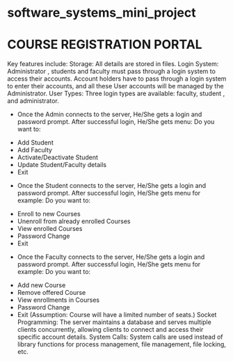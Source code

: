 # software_systems_mini_project
# COURSE REGISTRATION PORTAL

Key features include:
Storage: All details are stored in files.
Login System: Administrator , students and faculty must pass through a login system to access their accounts.
Account holders have to pass through a login system to enter their accounts, and all these User accounts will be managed by the Administrator.
User Types: Three login types are available: faculty, student , and administrator.
* Once the Admin connects to the server, He/She gets a login and password prompt.
After successful login, He/She gets menu:
Do you want to:
- Add Student
- Add Faculty
- Activate/Deactivate Student
- Update Student/Faculty details
- Exit
* Once the Student connects to the server, He/She gets a login and password prompt.
After successful login, He/She gets menu for example:
Do you want to:
- Enroll to new Courses
- Unenroll from already enrolled Courses
- View enrolled Courses
- Password Change
- Exit
* Once the Faculty connects to the server, He/She gets a login and password prompt.
After successful login, He/She gets menu for example:
Do you want to:
- Add new Course
- Remove offered Course
- View enrollments in Courses
- Password Change
- Exit
(Assumption: Course will have a limited number of seats.) 
Socket Programming: The server maintains a database and serves multiple clients concurrently, allowing clients to connect and access their specific account details.
System Calls: System calls are used instead of library functions for process management, file management, file locking, etc.
